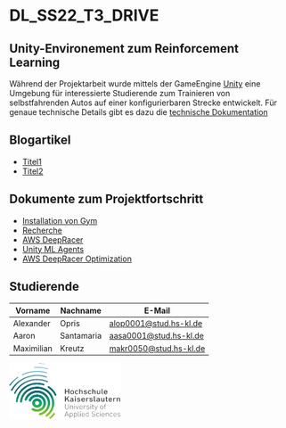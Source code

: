 # DL_SS22_T3_DRIVE

## Unity-Environement zum Reinforcement Learning

Während der Projektarbeit wurde mittels der GameEngine [Unity](https://unity.com/) eine Umgebung für interessierte Studierende zum Trainieren von selbstfahrenden Autos auf einer konfigurierbaren Strecke entwickelt. 
Für genaue technische Details gibt es dazu die [technische Dokumentation](./docs/4_Unity_Environement_Documentation.md)

## Blogartikel

- [Titel1](Link1)
- [Titel2](Link2)

## Dokumente zum Projektfortschritt

- [Installation von Gym](./docs/0_Install_Gym.md)
- [Recherche](./docs/0_Research.md)
- [AWS DeepRacer](./docs/1_AWS_DeepRacer.md)
- [Unity ML Agents](./docs/2_Unity_ML_Agents.md)
- [AWS DeepRacer Optimization](./docs/3_AWS_DeepRacer_Optimization.md)

## Studierende

<p align="middle" >

| **Vorname** | **Nachname** | **E-Mail**           |
------------- | ------------ | -------------------- |
|Alexander    |Opris         |alop0001@stud.hs-kl.de|
|Aaron        |Santamaria    |aasa0001@stud.hs-kl.de|
|Maximilian   |Kreutz        |makr0050@stud.hs-kl.de|

</p>

<a href="https://www.hs-kl.de/">
    <img align="middle"
           src="./res/4_Logo.png"
           width="200" 
           height="100"/>
</a>

